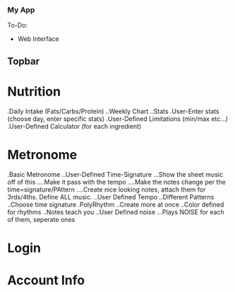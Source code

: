 ### My App

To-Do:

- Web Interface

## Topbar

# Nutrition
.Daily Intake (Fats/Carbs/Protein)
..Weekly Chart
..Stats
.User-Enter stats (choose day, enter specific stats)
.User-Defined Limitations (min/max etc...)
.User-Defined Calculator (for each ingredient)

# Metronome
.Basic Metronome
..User-Defined Time-Signature
...Show the sheet music off of this
....Make it pass with the tempo
....Make the notes change per the time=signature/PAttern
....Create nice looking notes, attach them for 3rds/4ths. Define ALL music.
..User Defined Tempo
..Different Patterns
..Choose time signature
.PolyRhythm
..Create more at once
..Color defined for rhythms
..Notes teach you
..User Defined noise
...Plays NOISE for each of them, seperate ones

# Login


# Account Info
